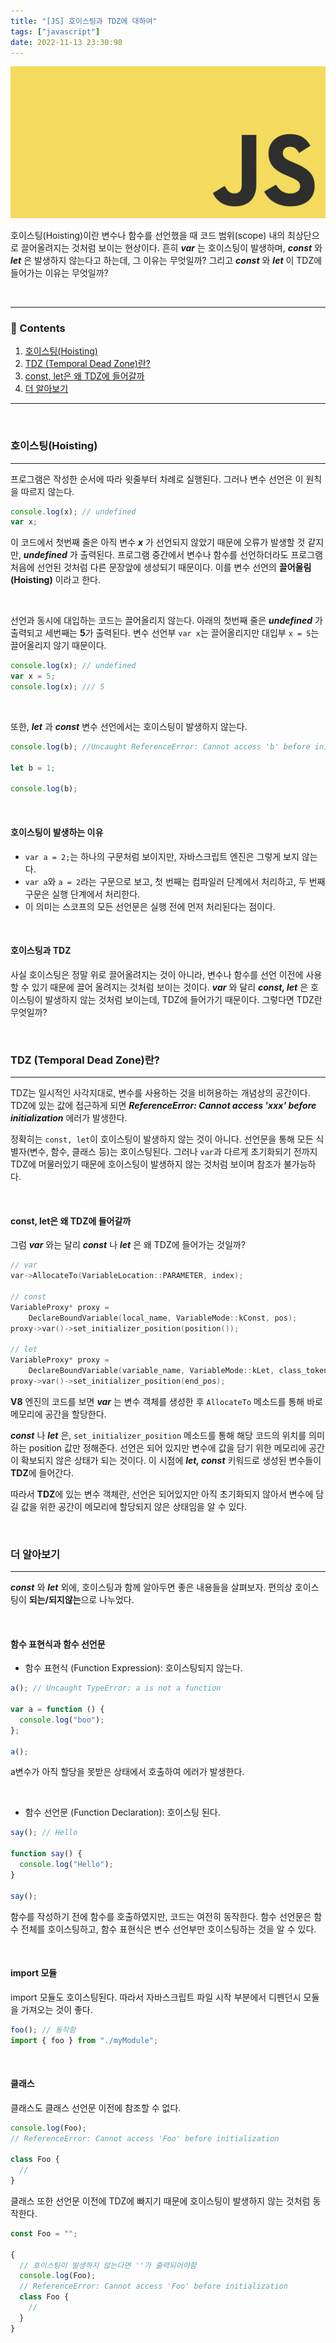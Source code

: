 ```yaml
---
title: "[JS] 호이스팅과 TDZ에 대하여"
tags: ["javascript"]
date: 2022-11-13 23:30:98 
---
```


![js](../@images/js.png)



호이스팅(Hoisting)이란 변수나 함수를 선언했을 때 코드 범위(scope) 내의 최상단으로 끌어올려지는 것처럼 보이는 현상이다. 흔히 **_var_** 는 호이스팅이 발생하며, **_const_** 와 **_let_** 은 발생하지 않는다고 하는데, 그 이유는 무엇일까? 그리고 **_const_** 와 **_let_** 이 TDZ에 들어가는 이유는 무엇일까? 

<br>

---

### 📌 Contents

1. [호이스팅(Hoisting)](#about-hoisting)
2. [TDZ (Temporal Dead Zone)란?](#about-tdz)
3. [const, let은 왜 TDZ에 들어갈까](#const-let-tdz)
4. [더 알아보기](#more) 
 
---


<br>

### <a name="about-hoisting"></a>호이스팅(Hoisting)


<hr>



프로그램은 작성한 순서에 따라 윗줄부터 차례로 실행된다. 그러나 변수 선언은 이 원칙을 따르지 않는다.

```js
console.log(x); // undefined
var x;
```

이 코드에서 첫번째 줄은 아직 변수 **_x_** 가 선언되지 않았기 때문에 오류가 발생할 것 같지만, **_undefined_** 가 출력된다. 프로그램 중간에서 변수나 함수를 선언하더라도 프로그램 처음에 선언된 것처럼 다른 문장앞에 생성되기 때문이다. 이를 변수 선언의 **끌어올림(Hoisting)** 이라고 한다.

<br>

선언과 동시에 대입하는 코드는 끌어올리지 않는다. 아래의 첫번째 줄은 **_undefined_** 가 출력되고 세번째는 **5**가 출력된다. 변수 선언부 `var x`는 끌어올리지만 대입부 `x = 5`는 끌어올리지 않기 때문이다.

```js
console.log(x); // undefined
var x = 5;
console.log(x); /// 5
```

<br>

또한, **_let_** 과 **_const_** 변수 선언에서는 호이스팅이 발생하지 않는다.

```js
console.log(b); //Uncaught ReferenceError: Cannot access 'b' before initialization

let b = 1;

console.log(b);
```

<br>

#### 호이스팅이 발생하는 이유

- `var a = 2;`는 하나의 구문처럼 보이지만, 자바스크립트 엔진은 그렇게 보지 않는다.
- `var a`와 `a = 2`라는 구문으로 보고, 첫 번째는 컴파일러 단계에서 처리하고, 두 번째 구문은 실행 단계에서 처리한다.
- 이 의미는 스코프의 모든 선언문은 실행 전에 먼저 처리된다는 점이다.

<br>

#### 호이스팅과 TDZ

사실 호이스팅은 정말 위로 끌어올려지는 것이 아니라, 변수나 함수를 선언 이전에 사용할 수 있기 때문에 끌어 올려지는 것처럼 보이는 것이다. **_var_** 와 달리 **_const, let_** 은 호이스팅이 발생하지 않는 것처럼 보이는데, TDZ에 들어가기 때문이다. 그렇다면 TDZ란 무엇일까?

<br>

### <a name="about-tdz"></a>TDZ (Temporal Dead Zone)란?

<hr>

TDZ는 일시적인 사각지대로, 변수를 사용하는 것을 비허용하는 개념상의 공간이다. TDZ에 있는 값에 접근하게 되면 **_ReferenceError: Cannot access 'xxx' before initialization_** 에러가 발생한다.

정확히는 `const, let`이 호이스팅이 발생하지 않는 것이 아니다. 선언문을 통해 모든 식별자(변수, 함수, 클래스 등)는 호이스팅된다. 그러나 `var`과 다르게 초기화되기 전까지 TDZ에 머물러있기 때문에 호이스팅이 발생하지 않는 것처럼 보이며 참조가 불가능하다.

<br>

#### <a name="const-let-tdz"></a>const, let은 왜 TDZ에 들어갈까

<!-- <hr> -->

그럼 **_var_** 와는 달리 **_const_** 나 **_let_** 은 왜 TDZ에 들어가는 것일까?

```c
// var
var->AllocateTo(VariableLocation::PARAMETER, index);

// const
VariableProxy* proxy =
    DeclareBoundVariable(local_name, VariableMode::kConst, pos);
proxy->var()->set_initializer_position(position());

// let
VariableProxy* proxy =
    DeclareBoundVariable(variable_name, VariableMode::kLet, class_token_pos);
proxy->var()->set_initializer_position(end_pos);
```

**V8** 엔진의 코드를 보면 **_var_** 는 변수 객체를 생성한 후 `AllocateTo` 메소드를 통해 바로 메모리에 공간을 할당한다.

**_const_** 나 **_let_** 은, `set_initializer_position` 메소드를 통해 해당 코드의 위치를 의미하는 position 값만 정해준다. 선언은 되어 있지만 변수에 값을 담기 위한 메모리에 공간이 확보되지 않은 상태가 되는 것이다. 이 시점에 **_let, const_** 키워드로 생성된 변수들이 **TDZ**에 들어간다.

따라서 **TDZ**에 있는 변수 객체란, 선언은 되어있지만 아직 초기화되지 않아서 변수에 담길 값을 위한 공간이 메모리에 할당되지 않은 상태임을 알 수 있다.

<br>

### <a name="more"></a>더 알아보기

<hr>

**_const_** 와 **_let_** 외에, 호이스팅과 함께 알아두면 좋은 내용들을 살펴보자. 편의상 호이스팅이 **되는/되지않는**으로 나누었다.

<br>

#### 함수 표현식과 함수 선언문

- 함수 표현식 (Function Expression): 호이스팅되지 않는다.

```js
a(); // Uncaught TypeError: a is not a function

var a = function () {
  console.log("boo");
};

a();
```

a변수가 아직 할당을 못받은 상태에서 호출하여 에러가 발생한다.

<br>

- 함수 선언문 (Function Declaration): 호이스팅 된다.

```js
say(); // Hello

function say() {
  console.log("Hello");
}

say();
```

함수를 작성하기 전에 함수를 호출하였지만, 코드는 여전히 동작한다. 함수 선언문은 함수 전체를 호이스팅하고, 함수 표현식은 변수 선언부만 호이스팅하는 것을 알 수 있다.

<br>

#### import 모듈

import 모듈도 호이스팅된다. 따라서 자바스크립트 파일 시작 부분에서 디펜던시 모듈을 가져오는 것이 좋다.

```js
foo(); // 동작함
import { foo } from "./myModule";
```

<br>

#### 클래스

클래스도 클래스 선언문 이전에 참조할 수 없다.

```js
console.log(Foo);
// ReferenceError: Cannot access 'Foo' before initialization

class Foo {
  //
}
```

클래스 또한 선언문 이전에 TDZ에 빠지기 때문에 호이스팅이 발생하지 않는 것처럼 동작한다.

```js
const Foo = "";

{
  // 호이스팅이 발생하지 않는다면 ''가 출력되어야함
  console.log(Foo);
  // ReferenceError: Cannot access 'Foo' before initialization
  class Foo {
    //
  }
}
```
